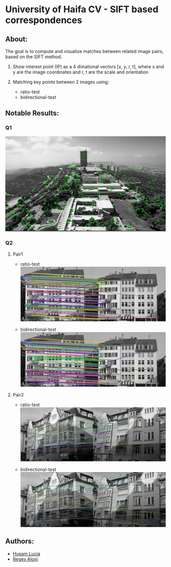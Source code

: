 # University of Haifa CV - SIFT based correspondences
## About: 
The goal is to compute and visualize matches between related image pairs, based on the SIFT method.

1. Show interest point (IP) as a 4 dimational vectors [x, y, r, t], where x and y are the image coordinates and r, t are the scale and orientation

2. Matching key points between 2 images using:
   - ratio-test
   - bidirectional-test

## Notable Results:
### Q1
![Q2A](./outputs/Q2A.png?raw=true)

### Q2
1. Pair1
   - ratio-test
  ![Q2B_pair1_ratio_test](./outputs/Q2B_pair1_ratio_test.png?raw=true)
  
   - bidirectional-test
  ![Q2B_pair1_bi_test](./outputs/Q2B_pair1_bi_test.png?raw=true)
2. Pair2
   - ratio-test
  ![Q2B_pair2_ratio_test](./outputs/Q2B_pair2_ratio_test.png?raw=true)
  
   - bidirectional-test
  ![Q2B_pair2_bi_test](./outputs/Q2B_pair2_bi_test.png?raw=true)
  
  
  ## Authors:
  - [Husam Lucia](https://www.linkedin.com/in/husam-lucia-6841b51a3)
  - [Regev Aloni](https://www.linkedin.com/in/aloniregev)
